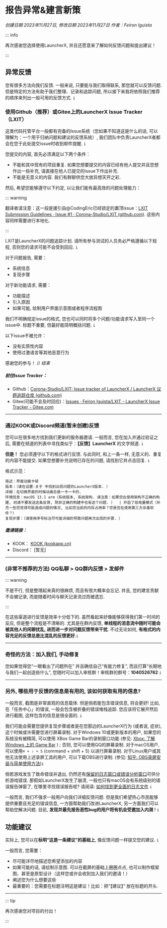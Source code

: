 # **报告异常&建言新策**

*创建日期 2023年11月27日, 修改日期 2023年11月27日 作者：Feiron Iguista*

::: info

再次感谢您选择使用LauncherX, 并且还愿意来了解如何反馈问题和提出建议！

:::

## 异常反馈

您有很多方法向我们反馈. 一般来说, 只要能与我们取得联系, 那您就可以反馈问题. 但是特定的方法有助于我们整理、记录和追踪问题, 所以接下来我将依照我们推荐的顺序来列出一般可用的反馈方式. `i`

### 使用Github（推荐）或Gitee上的LauncherX Issue Tracker （LXIT）

这类代码托管平台一般都有完备的Issue系统（您如果不知道这是什么的话, 可以理解为：一个用于归纳问题和建议的反馈系统）, 我们团队中负责LauncherX者都会在您于此处提交issue时收到邮件提醒. `i`

您提交的内容, 首先必须满足以下两个条件：

- 不能和其中现有的项目重复. 如果您想要提交的内容已经有他人提交并且您想作出一些补充, 请直接在他人已提交的issue下作出补充. 
- 不能是无意义的内容. 我们有群聊供您大放异想天开之彩. 

然后, 希望您能够遵守以下约定, 以让我们能有最高效的问题处理能力：

::: warning

翻译者请注意：这一段是援引自@CodingEric已经锁定的置顶issue：[LXIT Submission Guidelines · Issue #1 · Corona-Studio/LXIT (github.com)](https://github.com/Corona-Studio/LXIT/issues/1). 这些内容同样需要进行本地化. 

:::

LXIT是LauncherX的问题追踪计划. 请所有参与测试的人员务必严格遵循以下规程, 否则您的请求可能不会受到回应. `i`

对于问题报告, 需要：

- 系统信息
- 复现步骤

对于新功能请求, 需要：

- 功能描述
- 引入原因
- 如果可能, 绘制用户界面示意图或者程序流程图

我们不明确规定issue的格式, 您也可以同时将多个问题/功能请求写入至同一个issue中. 标题不重要, 但最好能简明概括问题. `i`

以下issue不被允许：

- 没有实质性内容
- 使用过激语言等其他恶意行为

感谢您的参与！ // *结束*

##### 前往Issue Tracker：

- Github：[Corona-Studio/LXIT: Issue tracker of LauncherX / LauncherX 议题追踪仓库 (github.com)](https://github.com/Corona-Studio/LXIT/issues)
- Gitee(可能不会及时回应)：[Issues · Feiron Iguista/LXIT - LauncherX Issue Tracker - Gitee.com](https://gitee.com/feironiguista/corona-lxit/issues)

------

### 通过KOOK或Discord频道(暂未创建)反馈

您可以在很多地方找到我们更新的服务器邀请. 一般而言, 您在加入并通过验证之后, 需要在频道的列表中寻找类似于：**【反馈】LauncherX** 的文字频道. `i`

**但是！** 您必须遵守以下的格式进行反馈. 与此同时, 和上一条一样, 无意义的、重复的内容不能提交. 如果您想要补充说明已存在的问题, 请找到它并点击回复. `i`

格式示范：

```
简述：界面动画卡顿
版本：（请在设置-关于 中找到出现问题的LauncherX版本. ）
详细：在切换界面的时候动画总是一卡一卡的. 
环境信息：macOS 13.1 arm（系统版本, 系统架构. 请注意：如果您在使用架构不正确的构建, 则请不要发送这条反馈, 除非正确的构建中也有这个问题. ）  | 开启了低电量模式（补充一些您觉得可能造成问题的情况, 比如您当前的内存占用率？您是否在使用第三方杀毒软件？）
复现步骤：（请使用序号标注尽可能详细的导致问题再次出现的步骤. ）
```

##### 邀请链接：

- KOOK： [KOOK (kookapp.cn)](https://www.kookapp.cn/app/invite/rCdGVn)
- Discord： [暂无]

------

### (非常不推荐的方法) QQ私聊 > QQ群内反馈 > 发邮件

::: warning

不是不行, 但是整理起来真的很麻烦, 而且有很大概率会忘记. 并且, 您的建言贡献不会被记录, 而是随着时间与聊天记录流过而被遗忘. 

:::

在这些渠道进行反馈是效率十分低下的. 虽然看起来好像能够获得我们第一时间的反应, 但是整个流程是不清晰的. 尤其是在群内反馈, **单线程的消息流中随时可能会被其他人的闲聊扰乱, 进而进一步对问题反馈带来干扰**. 不过无论如何, **有格式的内容充足的反馈总是比混乱的反馈更好**.`i`

------

### 奇怪的方法：加入我们, 手动修复

您如果觉得您“一眼看出了问题所在” 并且确信自己“有能力修复”, 而且打算“长期地与我们一起创造些什么”, 您随时可以加入审核群！审核群的群号：**1040526762** `i`

---------------

### 另外, 哪些用于反馈的信息是有用的, 该如何获取有用的信息?

一般而言, 截图是非常直观的信息载体. 但是倘若能包含错误信息, 将会更好! 比如, 在「任务中心」的错误, 一般会包含被折叠的错误堆栈追踪. 您应该将它展开然后进行截图, 这样包含的信息是很全面的. `i`

我们可能会需要您提供复现步骤或者是在您那边的LauncherX行为 (或者说, 症状), 这个时候或许需要您进行屏幕录制. 对于Windows 10或更新版本的用户, 如果您的系统没有被精简, 可以使用 XBox Game Bar的录制窗口功能 (参见: [Xbox: 了解 Windows 上的 Game Bar](https://support.xbox.com/zh-CN/help/games-apps/game-setup-and-play/get-to-know-game-bar-on-windows-10) ) ; 否则, 您可以使用QQ的屏幕录制. 对于macOS用户, 可以使用`⌘ + ⇧ + 5` (command + shift + 5) 以进行屏幕录制. 对于Linux用户或其他无法使用上述录屏工具的用户, 可以下载OBS进行录制. (参见: [知乎: OBS录屏安装与简单使用方法](https://zhuanlan.zhihu.com/p/425486889))`i`

倘若游戏发生了致命错误并退出, 仍然还有[保留的日志窗口或错误分析窗口](/zhCN/lxguide/features/log-window)可供分析游戏错误. 那假如LauncherX发生了崩溃, 一般也只有macOS会有系统级别的错误报告弹窗了, 在哪里寻找错误报告呢? 请阅读: [如何找到更全面的日志文件](/zhCN/lxguide/others/report-with-logs) `i`

一般而言, 我们不强求一般用户向我们详细反馈问题. 但是我们希望热心市民能够提供重要且充足的错误信息, 一方面帮助我们改进LauncherX, 另一方面我们可以帮助您解决问题. 目前, **发现并最先报告恶性bug的用户将有机会受邀加入内测** ! `i`

## 功能建议

实际上, 您可以在**标明“这是一条建议”的基础上**, 像反馈问题一样提交您的建议. `i`

一般而言, 您需要：

- 尽可能详尽地描述您希望添加的内容
- 如果可能的话, 请绘制示意图. 可以在截屏的基础上圈圈点点, 也可以制作框架图、甚至是原型设计（这样您或许会收到加入我们的邀请！）
- 阐述您为什么想要这些
- 最重要的：您需要在标题注明这是建议！比如：把“【建议】” 放在标题的开头. 

-----------

::: tip

再次感谢您对项目的付出！

:::
